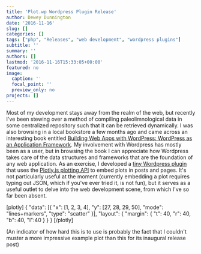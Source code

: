 ```yaml
---
title: 'Plot.wp Wordpress Plugin Release'
author: Dewey Dunnington
date: '2016-11-16'
slug: []
categories: []
tags: ["php", "Releases", "web development", "wordpress plugins"]
subtitle: ''
summary: ''
authors: []
lastmod: '2016-11-16T15:33:05+00:00'
featured: no
image:
  caption: ''
  focal_point: ''
  preview_only: no
projects: []
---
```


Most of my development stays away from the realm of the web, but recently I've been stewing over a method of compiling paleolimnological data in some centralized repository such that it can be retrieved dynamically. I was also browsing in a local bookstore a few months ago and came across an interesting book entitled <a href="https://www.amazon.com/Building-Web-Apps-WordPress-Application/dp/1449364071/ref=sr_1_4?ie=UTF8&qid=1479323852&sr=8-4&keywords=wordpress+web+application+development">Building Web Apps with WordPress: WordPress as an Application Framework</a>. My involvement with Wordpress has mostly been as a user, but in browsing the book I can appreciate how Wordpress takes care of the data structures and frameworks that are the foundation of any web application. As an exercise, I developed a <a href="https://en-ca.wordpress.org/plugins/plotwp/">tiny Wordpress plugin</a> that uses the <a href="https://plot.ly/javascript/">Plotly.js plotting API</a> to embed plots in posts and pages. It's not particularly useful at the moment (currently embedding a plot requires typing out JSON, which if you've ever tried it, is not fun), but it serves as a useful outlet to delve into the web development scene, from which I've so far been absent.

[plotly]
{
  "data": [{
    "x": [1, 2, 3, 4],
    "y": [27, 28, 29, 50],
    "mode": "lines+markers",
    "type": "scatter"
  }],
  "layout": {
    "margin": {
      "t": 40, "r": 40, "b": 40, "l":40
    }
  }
}
[/plotly] 

(An indicator of how hard this is to use is probably the fact that I couldn't muster a more impressive example plot than this for its inaugural release post)
